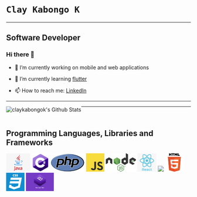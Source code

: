 # `Clay Kabongo K`

---

## Software Developer

### Hi there 👋

- 🔭 I’m currently working on mobile and web applications
- 🌱 I’m currently learning [flutter](https://flutter.dev/)

- 📫 How to reach me: [LinkedIn](https://za.linkedin.com/in/clay-kabongo-k-2b38b156)

---

<img align="left" alt="claykabongok's Github Stats" src="https://github-readme-stats.vercel.app/api?username=claykabongok&&count_private=true&show_icons=true&hide_border=true" />

<!--
**claykabongok/claykabongok** is a ✨ _special_ ✨ repository because its `README.md` (this file) appears on your GitHub profile.

Here are some ideas to get you started:

🔭 I’m currently working on mobile and web applications
🌱 I’m currently learning [flutter](https://flutter.dev/)
-- 👯 I’m looking to collaborate on ...
- 🤔 I’m looking for help with ...
- 💬 Ask me about ...
 📫 How to reach me: [LinkedIn](https://za.linkedin.com/in/clay-kabongo-k-2b38b156)
- 😄 Pronouns: ...
⚡ Fun fact: Enjoy craft beer
-->

---

<br/>

## Programming Languages, Libraries and Frameworks

<img src="https://github.com/claykabongok/claykabongok/blob/master/Readme/languages/java.jpg?raw=true"  
height='50'> <img src="https://github.com/claykabongok/claykabongok/blob/master/Readme/languages/cshap.jpeg?raw=true"  
height='50'> <img src="https://github.com/claykabongok/claykabongok/blob/master/Readme/languages/php.png?raw=true"  
height='50'> <img src="https://github.com/claykabongok/claykabongok/blob/master/Readme/languages/js.jpg?raw=true"  
height='50'> <img src="https://github.com/claykabongok/claykabongok/blob/master/Readme/languages/node3.png?raw=true"  
height='50'> <img src="https://github.com/claykabongok/claykabongok/blob/master/Readme/languages/reactjs.png?raw=true"  
height='50'> <img src="https://github.com/claykabongok/claykabongok/blob/master/Readme/languages/
expressjs.png?raw=true"  
height='50'> <img src="https://github.com/claykabongok/claykabongok/blob/master/Readme/languages/html5.png?raw=true"  
height='50'> <img src="https://github.com/claykabongok/claykabongok/blob/master/Readme/languages/css3.png?raw=true"  
height='50'> <img src="https://github.com/claykabongok/claykabongok/blob/master/Readme/languages/bootstrap.jpg?raw=true"  
height='50'>
